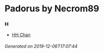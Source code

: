 # Padorus by Necrom89

### H
* [HH Chan](https://github.com/shadow578/Project-Padoru/blob/master/table-of-contents/characters/HHChan.md)

###### Generated on 2019-12-06T17:07:44

